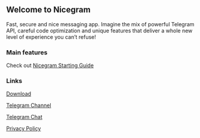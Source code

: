 ## Welcome to Nicegram

Fast, secure and nice messaging app. Imagine the mix of powerful Telegram API, careful code optimization and unique features that deliver a whole new level of experience you can’t refuse!

### Main features
Check out <a href="https://telegra.ph/Meet-Nicegram-04-04" target="_blank">Nicegram Starting Guide</a>

### Links
<a href="https://www.nicegram.app/download" target="_blank">Download</a>

<a href="https://t.me/nicegramapp" target="_blank">Telegram Channel</a>

<a href="https://t.me/nicegramchat" target="_blank">Telegram Chat</a>

<a href="privacy-policy.md" target="_blank">Privacy Policy</a>

